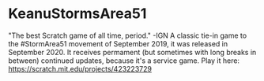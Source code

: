 # KeanuStormsArea51
"The best Scratch game of all time, period." -IGN
A classic tie-in game to the #StormArea51 movement of September 2019, it was released in September 2020.
It receives permament (but sometimes with long breaks in between) continued updates, because it's a service game.
Play it here: https://scratch.mit.edu/projects/423223729
